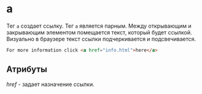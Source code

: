 # a

Тег `a` создает ссылку. Тег `a` является парным. Между открывающим и закрывающим элементом помещается текст, который будет ссылкой. Визуально в браузере текст ссылки подчеркивается и подсвечивается.

```html
For more information click <a href="info.html">here</a>
```

## Атрибуты

_href_ - задает назначение ссылки.
